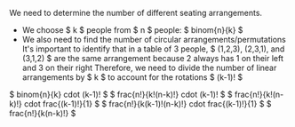 We need to determine the number of different seating arrangements.

<ul>
<li> We choose $ k $ people from $ n $ people: $ binom{n}{k} $
	<li> We also need to find the number of circular arrangements/permutations 
	      It's important to identify that in a table of 3 people, $ (1,2,3), (2,3,1), and (3,1,2) $ are the same arrangement because 2 always has 1 on their left and 3 on their right 
	      Therefore, we need to divide the number of linear arrangements by $ k $ to account for the rotations 
	      $ (k-1)! $
</ul>
$ binom{n}{k} cdot (k-1)! $ 
$ frac{n!}{k!(n-k)!} cdot (k-1)! $ 
$ frac{n!}{k!(n-k)!} cdot frac{(k-1)!}{1} $ 
$ frac{n!}{k(k-1)!(n-k)!} cdot frac{(k-1)!}{1} $ 
$ frac{n!}{k(n-k)!} $
